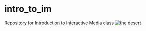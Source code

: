 # intro_to_im
Repository for Introduction to Interactive Media class
![the desert](https://drive.google.com/drive/u/0/folders/1CiuzEEBQ9MTg3c1f_JboUMwbYMJLF-aZ?fbclid=IwAR0RUxpHc_Dc6kBLrQcfKMyXLkEq8amdO_qETxzip_VFhbLmp5BiEFzN3wI)

